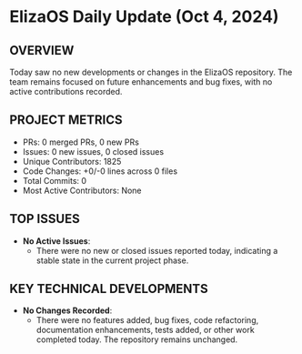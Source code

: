 # ElizaOS Daily Update (Oct 4, 2024)

## OVERVIEW 
Today saw no new developments or changes in the ElizaOS repository. The team remains focused on future enhancements and bug fixes, with no active contributions recorded.

## PROJECT METRICS
- PRs: 0 merged PRs, 0 new PRs
- Issues: 0 new issues, 0 closed issues
- Unique Contributors: 1825
- Code Changes: +0/-0 lines across 0 files
- Total Commits: 0
- Most Active Contributors: None

## TOP ISSUES
- **No Active Issues**: 
  - There were no new or closed issues reported today, indicating a stable state in the current project phase.

## KEY TECHNICAL DEVELOPMENTS
- **No Changes Recorded**: 
  - There were no features added, bug fixes, code refactoring, documentation enhancements, tests added, or other work completed today. The repository remains unchanged.